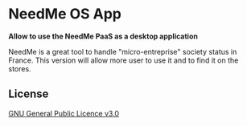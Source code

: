 # NeedMe OS App

**Allow to use the NeedMe PaaS as a desktop application**

NeedMe is a great tool to handle "micro-entreprise" society status in France.
This version will allow more user to use it and to find it on the stores.

## License

[GNU General Public Licence v3.0](LICENSE.md)
